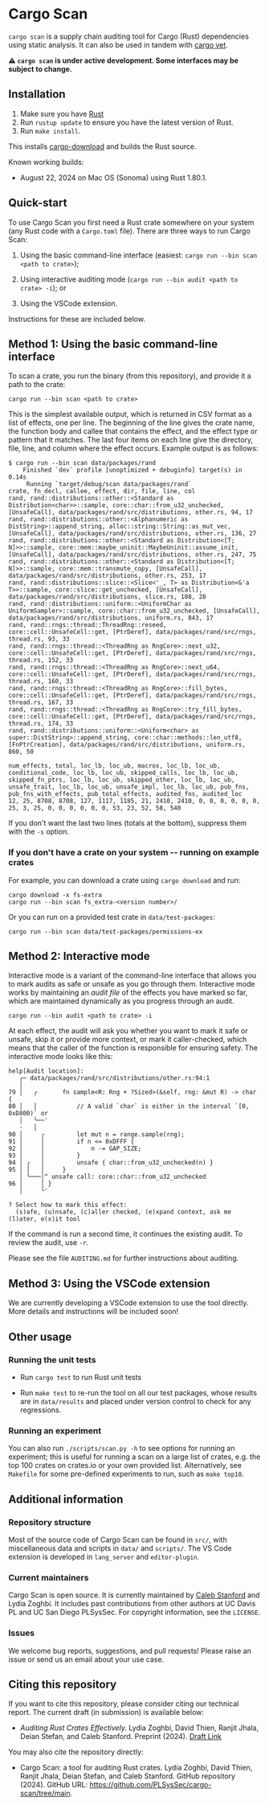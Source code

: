 # Cargo Scan

`cargo scan` is a supply chain auditing tool for Cargo (Rust) dependencies using static analysis.
It can also be used in tandem with [cargo vet](https://mozilla.github.io/cargo-vet/).

**⚠️ `cargo scan` is under active development. Some interfaces may be subject to change.**

## Installation

1. Make sure you have [Rust](https://www.rust-lang.org/tools/install)
2. Run `rustup update` to ensure you have the latest version of Rust.
3. Run `make install`.

This installs [cargo-download](https://crates.io/crates/cargo-download) and builds the Rust source.

Known working builds:

- August 22, 2024 on Mac OS (Sonoma) using Rust 1.80.1.

<!-- TODO on Linux (Arch Linux). -->

## Quick-start

To use Cargo Scan you first need a Rust crate somewhere on your system (any Rust code with a `Cargo.toml` file).
There are three ways to run Cargo Scan:

1. Using the basic command-line interface (easiest: `cargo run --bin scan <path to crate>`);

2. Using interactive auditing mode (`cargo run --bin audit <path to crate> -i`); or

3. Using the VSCode extension.

Instructions for these are included below.

## Method 1: Using the basic command-line interface

To scan a crate, you run the binary (from this repository), and provide it a path to the crate:
```
cargo run --bin scan <path to crate>
```

This is the simplest available output, which is returned in CSV format as a list of effects, one per line.
The beginning of the line gives the crate name, the function body and callee that contains the effect, and the effect type or pattern that it matches.
The last four items on each line give the directory, file, line, and column where the effect occurs.
Example output is as follows:
```
$ cargo run --bin scan data/packages/rand
    Finished `dev` profile [unoptimized + debuginfo] target(s) in 0.14s
     Running `target/debug/scan data/packages/rand`
crate, fn_decl, callee, effect, dir, file, line, col
rand, rand::distributions::other::<Standard as Distribution<char>>::sample, core::char::from_u32_unchecked, [UnsafeCall], data/packages/rand/src/distributions, other.rs, 94, 17
rand, rand::distributions::other::<Alphanumeric as DistString>::append_string, alloc::string::String::as_mut_vec, [UnsafeCall], data/packages/rand/src/distributions, other.rs, 136, 27
rand, rand::distributions::other::<Standard as Distribution<[T; N]>>::sample, core::mem::maybe_uninit::MaybeUninit::assume_init, [UnsafeCall], data/packages/rand/src/distributions, other.rs, 247, 75
rand, rand::distributions::other::<Standard as Distribution<[T; N]>>::sample, core::mem::transmute_copy, [UnsafeCall], data/packages/rand/src/distributions, other.rs, 253, 17
rand, rand::distributions::slice::<Slice<'_, T> as Distribution<&'a T>>::sample, core::slice::get_unchecked, [UnsafeCall], data/packages/rand/src/distributions, slice.rs, 108, 28
rand, rand::distributions::uniform::<UniformChar as UniformSampler>::sample, core::char::from_u32_unchecked, [UnsafeCall], data/packages/rand/src/distributions, uniform.rs, 843, 17
rand, rand::rngs::thread::ThreadRng::reseed, core::cell::UnsafeCell::get, [PtrDeref], data/packages/rand/src/rngs, thread.rs, 93, 33
rand, rand::rngs::thread::<ThreadRng as RngCore>::next_u32, core::cell::UnsafeCell::get, [PtrDeref], data/packages/rand/src/rngs, thread.rs, 152, 33
rand, rand::rngs::thread::<ThreadRng as RngCore>::next_u64, core::cell::UnsafeCell::get, [PtrDeref], data/packages/rand/src/rngs, thread.rs, 160, 33
rand, rand::rngs::thread::<ThreadRng as RngCore>::fill_bytes, core::cell::UnsafeCell::get, [PtrDeref], data/packages/rand/src/rngs, thread.rs, 167, 33
rand, rand::rngs::thread::<ThreadRng as RngCore>::try_fill_bytes, core::cell::UnsafeCell::get, [PtrDeref], data/packages/rand/src/rngs, thread.rs, 174, 33
rand, rand::distributions::uniform::<Uniform<char> as super::DistString>::append_string, core::char::methods::len_utf8, [FnPtrCreation], data/packages/rand/src/distributions, uniform.rs, 860, 50

num_effects, total, loc_lb, loc_ub, macros, loc_lb, loc_ub, conditional_code, loc_lb, loc_ub, skipped_calls, loc_lb, loc_ub, skipped_fn_ptrs, loc_lb, loc_ub, skipped_other, loc_lb, loc_ub, unsafe_trait, loc_lb, loc_ub, unsafe_impl, loc_lb, loc_ub, pub_fns, pub_fns_with_effects, pub_total_effects, audited_fns, audited_loc
12, 25, 8708, 8708, 127, 1117, 1185, 21, 2410, 2410, 0, 0, 0, 0, 0, 0, 25, 3, 25, 0, 0, 0, 0, 0, 0, 53, 23, 52, 58, 540
```

If you don't want the last two lines (totals at the bottom), suppress them with the `-s` option.

### If you don't have a crate on your system -- running on example crates

For example, you can download a crate using `cargo download` and run:
```
cargo download -x fs-extra
cargo run --bin scan fs_extra-<version number>/
```

Or you can run on a provided test crate in `data/test-packages`:
```
cargo run --bin scan data/test-packages/permissions-ex
```

## Method 2: Interactive mode

Interactive mode is a variant of the command-line interface that allows you to mark
audits as safe or unsafe as you go through them.
Interactive mode works by maintaining an *audit file* of the effects you have marked so far,
which are maintained dynamically as you progress through an audit.
```
cargo run --bin audit <path to crate> -i
```

At each effect, the audit will ask you whether you want to mark it safe or unsafe,
skip it or provide more context, or mark it caller-checked, which means that the caller
of the function is responsible for ensuring safety.
The interactive mode looks like this:
```
help[Audit location]:
   ┌─ data/packages/rand/src/distributions/other.rs:94:1
   │
79 │   ╭       fn sample<R: Rng + ?Sized>(&self, rng: &mut R) -> char {
80 │   │           // A valid `char` is either in the interval `[0, 0xD800)` or
   │   ╰──'
   ·   │
90 │     ╭         let mut n = range.sample(rng);
91 │     │         if n <= 0xDFFF {
92 │     │             n -= GAP_SIZE;
93 │     │         }
94 │ ╭   │         unsafe { char::from_u32_unchecked(n) }
95 │ │   │     }
   │ ╰───│^ unsafe call: core::char::from_u32_unchecked
96 │     │ }
   │     ╰'

? Select how to mark this effect:
  (s)afe, (u)nsafe, (c)aller checked, (e)xpand context, ask me (l)ater, e(x)it tool
```

If the command is run a second time, it continues the existing audit.
To review the audit, use `-r`.

Please see the file `AUDITING.md` for further instructions about auditing.

## Method 3: Using the VSCode extension

We are currently developing a VSCode extension to use the tool directly.
More details and instructions will be included soon!

<!-- TODO include instructions here -->

## Other usage

### Running the unit tests

- Run `cargo test` to run Rust unit tests

- Run `make test` to re-run the tool on all our test packages, whose results are in `data/results` and placed under version control to check for any regressions.

### Running an experiment

You can also run `./scripts/scan.py -h` to see options for running an experiment; this is useful for running a scan on a large list of crates, e.g. the top 100 crates on crates.io or your own provided list. Alternatively, see `Makefile` for some pre-defined experiments to run, such as `make top10`.

## Additional information

### Repository structure

Most of the source code of Cargo Scan can be found in `src/`, with miscellaneous data and scripts in `data/` and `scripts/`.
The VS Code extension is developed in `lang_server` and `editor-plugin`.

### Current maintainers

Cargo Scan is open source.
It is currently maintained by [Caleb Stanford](https://web.cs.ucdavis.edu/~cdstanford/) and Lydia Zoghbi.
It includes past contributions from other authors at UC Davis PL and UC San Diego PLSysSec.
For copyright information, see the `LICENSE`.

### Issues

We welcome bug reports, suggestions, and pull requests! Please raise an issue or send us an email about your use case.

## Citing this repository

If you want to cite this repository, please consider citing our technical report.
The current draft (in submission) is available below:

- *Auditing Rust Crates Effectively.* Lydia Zoghbi, David Thien, Ranjit Jhala, Deian Stefan, and Caleb Stanford. Preprint (2024). [Draft Link](https://web.cs.ucdavis.edu/~cdstanford/doc/2024/CargoScan-draft.pdf)

You may also cite the repository directly:

- Cargo Scan: a tool for auditing Rust crates. Lydia Zoghbi, David Thien, Ranjit Jhala, Deian Stefan, and Caleb Stanford. GitHub repository (2024). GitHub URL: https://github.com/PLSysSec/cargo-scan/tree/main.
